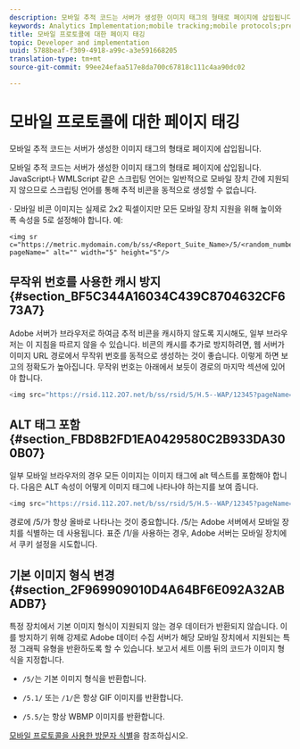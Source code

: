 ```yaml
---
description: 모바일 추적 코드는 서버가 생성한 이미지 태그의 형태로 페이지에 삽입됩니다.
keywords: Analytics Implementation;mobile tracking;mobile protocols;prevent caching;alt tag;default image type
title: 모바일 프로토콜에 대한 페이지 태깅
topic: Developer and implementation
uuid: 5788beaf-f309-4918-a99c-a3e591668205
translation-type: tm+mt
source-git-commit: 99ee24efaa517e8da700c67818c111c4aa90dc02

---
```



# 모바일 프로토콜에 대한 페이지 태깅

모바일 추적 코드는 서버가 생성한 이미지 태그의 형태로 페이지에 삽입됩니다.

모바일 추적 코드는 서버가 생성한 이미지 태그의 형태로 페이지에 삽입됩니다. JavaScript나 WMLScript 같은 스크립팅 언어는 일반적으로 모바일 장치 간에 지원되지 않으므로 스크립팅 언어를 통해 추적 비콘을 동적으로 생성할 수 없습니다.

· 모바일 비콘 이미지는 실제로 2x2 픽셀이지만 모든 모바일 장치 지원을 위해 높이와 폭 속성을 5로 설정해야 합니다. 예:

```
<img sr c="https://metric.mydomain.com/b/ss/<Report_Suite_Name>/5/<random_number>?pageName=" alt="" width="5" height="5"/>
```

## 무작위 번호를 사용한 캐시 방지 {#section_BF5C344A16034C439C8704632CF673A7}

Adobe 서버가 브라우저로 하여금 추적 비콘을 캐시하지 않도록 지시해도, 일부 브라우저는 이 지침을 따르지 않을 수 있습니다. 비콘의 캐시를 추가로 방지하려면, 웹 서버가 이미지 URL 경로에서 무작위 번호를 동적으로 생성하는 것이 좋습니다. 이렇게 하면 보고의 정확도가 높아집니다. 무작위 번호는 아래에서 보듯이 경로의 마지막 섹션에 있어야 합니다.

```js
<img src="https://rsid.112.2O7.net/b/ss/rsid/5/H.5--WAP/12345?pageName=" />.
```

## ALT 태그 포함 {#section_FBD8B2FD1EA0429580C2B933DA300B07}

일부 모바일 브라우저의 경우 모든 이미지는 이미지 태그에 alt 텍스트를 포함해야 합니다. 다음은 ALT 속성이 어떻게 이미지 태그에 나타나야 하는지를 보여 줍니다.

```js
<img src="https://rsid.112.2O7.net/b/ss/rsid/5/H.5--WAP/12345?pageName=" alt=""/>.
```

경로에 /5/가 항상 올바로 나타나는 것이 중요합니다. /5/는 Adobe 서버에서 모바일 장치를 식별하는 데 사용됩니다. 표준 /1/을 사용하는 경우, Adobe 서버는 모바일 장치에서 쿠키 설정을 시도합니다.

## 기본 이미지 형식 변경 {#section_2F969909010D4A64BF6E092A32ABADB7}

특정 장치에서 기본 이미지 형식이 지원되지 않는 경우 데이터가 반환되지 않습니다. 이를 방지하기 위해 강제로 Adobe 데이터 수집 서버가 해당 모바일 장치에서 지원되는 특정 그래픽 유형을 반환하도록 할 수 있습니다. 보고서 세트 이름 뒤의 코드가 이미지 형식을 지정합니다.

* `/5/`는 기본 이미지 형식을 반환합니다.
* `/5.1/` 또는 `/1/`은 항상 GIF 이미지를 반환합니다.

* `/5.5/`는 항상 WBMP 이미지를 반환합니다.

[모바일 프로토콜을 사용한 방문자 식별](/help/implement/js-implementation/c-unique-visitors/visid-mobile.md)을 참조하십시오.
